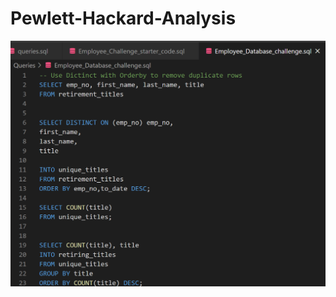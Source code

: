 # Pewlett-Hackard-Analysis

![](https://github.com/opeoje91/Pewlett-Hackard-Analysis/blob/main/IMAGES/no1.png)
